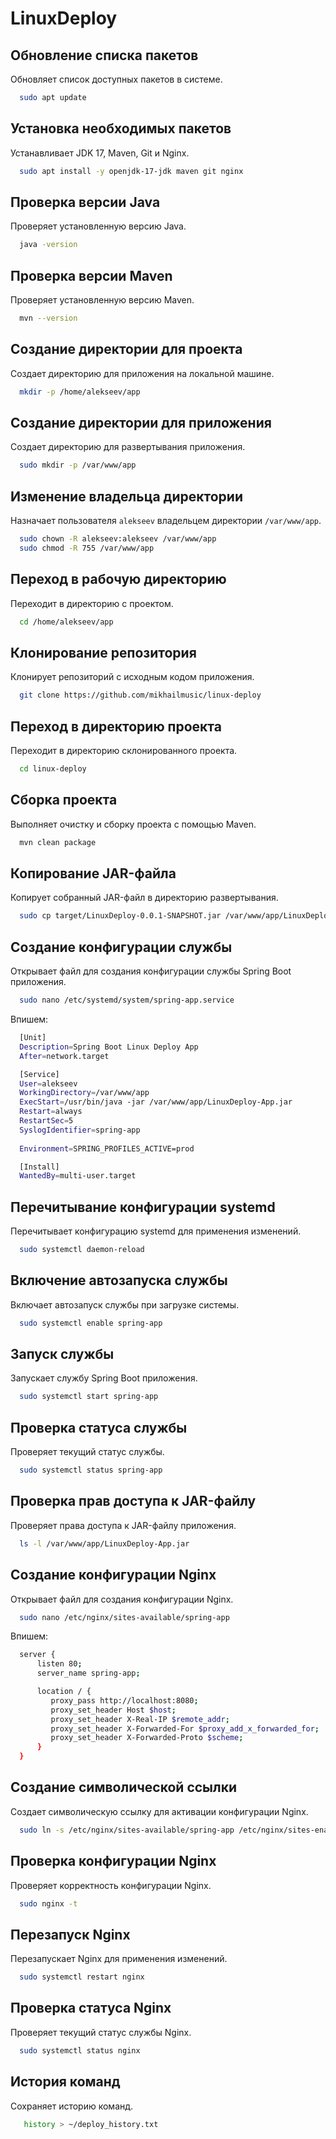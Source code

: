 # LinuxDeploy

## Обновление списка пакетов
Обновляет список доступных пакетов в системе.
```bash
  sudo apt update
```

## Установка необходимых пакетов
Устанавливает JDK 17, Maven, Git и Nginx.
```bash
  sudo apt install -y openjdk-17-jdk maven git nginx
```

## Проверка версии Java
Проверяет установленную версию Java.
```bash
  java -version
```

## Проверка версии Maven
Проверяет установленную версию Maven.
```bash
  mvn --version
```

## Создание директории для проекта
Создает директорию для приложения на локальной машине.
```bash
  mkdir -p /home/alekseev/app
```

## Создание директории для приложения
Создает директорию для развертывания приложения.
```bash
  sudo mkdir -p /var/www/app
```

## Изменение владельца директории
Назначает пользователя `alekseev` владельцем директории `/var/www/app`.
```bash
  sudo chown -R alekseev:alekseev /var/www/app
  sudo chmod -R 755 /var/www/app
```

## Переход в рабочую директорию
Переходит в директорию с проектом.
```bash
  cd /home/alekseev/app
```

## Клонирование репозитория
Клонирует репозиторий с исходным кодом приложения.
```bash
  git clone https://github.com/mikhailmusic/linux-deploy
```

## Переход в директорию проекта
Переходит в директорию склонированного проекта.
```bash
  cd linux-deploy
```

## Сборка проекта
Выполняет очистку и сборку проекта с помощью Maven.
```bash
  mvn clean package
```

## Копирование JAR-файла
Копирует собранный JAR-файл в директорию развертывания.
```bash
  sudo cp target/LinuxDeploy-0.0.1-SNAPSHOT.jar /var/www/app/LinuxDeploy-App.jar
```

## Создание конфигурации службы
Открывает файл для создания конфигурации службы Spring Boot приложения.
```bash
  sudo nano /etc/systemd/system/spring-app.service
```
Впишем:
```bash
  [Unit]
  Description=Spring Boot Linux Deploy App
  After=network.target

  [Service]
  User=alekseev
  WorkingDirectory=/var/www/app
  ExecStart=/usr/bin/java -jar /var/www/app/LinuxDeploy-App.jar
  Restart=always
  RestartSec=5
  SyslogIdentifier=spring-app
  
  Environment=SPRING_PROFILES_ACTIVE=prod

  [Install]
  WantedBy=multi-user.target
```

## Перечитывание конфигурации systemd
Перечитывает конфигурацию systemd для применения изменений.
```bash
  sudo systemctl daemon-reload
```

## Включение автозапуска службы
Включает автозапуск службы при загрузке системы.
```bash
  sudo systemctl enable spring-app
```

## Запуск службы
Запускает службу Spring Boot приложения.
```bash
  sudo systemctl start spring-app
```

## Проверка статуса службы
Проверяет текущий статус службы.
```bash
  sudo systemctl status spring-app
```

## Проверка прав доступа к JAR-файлу
Проверяет права доступа к JAR-файлу приложения.
```bash
  ls -l /var/www/app/LinuxDeploy-App.jar
```

## Создание конфигурации Nginx
Открывает файл для создания конфигурации Nginx.
```bash
  sudo nano /etc/nginx/sites-available/spring-app
```
Впишем:
```bash
  server {
      listen 80;
      server_name spring-app;

      location / {
         proxy_pass http://localhost:8080;
         proxy_set_header Host $host;
         proxy_set_header X-Real-IP $remote_addr;
         proxy_set_header X-Forwarded-For $proxy_add_x_forwarded_for;
         proxy_set_header X-Forwarded-Proto $scheme;
      }
  }
```

## Создание символической ссылки
Создает символическую ссылку для активации конфигурации Nginx.
```bash
  sudo ln -s /etc/nginx/sites-available/spring-app /etc/nginx/sites-enabled
```

## Проверка конфигурации Nginx
Проверяет корректность конфигурации Nginx.
```bash
  sudo nginx -t
```

## Перезапуск Nginx
Перезапускает Nginx для применения изменений.
```bash
  sudo systemctl restart nginx
```

## Проверка статуса Nginx
Проверяет текущий статус службы Nginx.
```bash
  sudo systemctl status nginx
```

## История команд
Сохраняет историю команд.
```bash
   history > ~/deploy_history.txt
```

